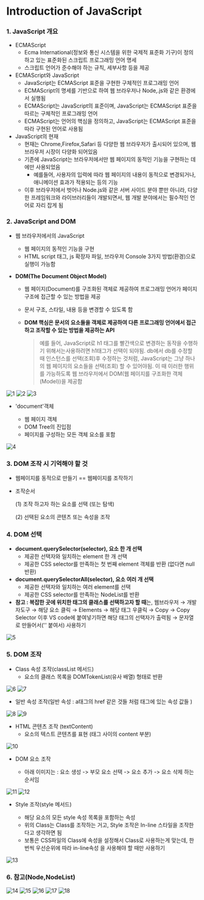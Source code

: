 # Introduction of JavaScript

### 1. JavaScript 개요

- ECMAScript
  - Ecma International(정보와 통신 시스템을 위한 국제적 표준화 기구)이 정의하고 있는 표준화된 스크립트 프로그래밍 언어 명세
  - 스크립트 언어가 준수해야 하는 규칙, 세부사항 등을 제공
- ECMAScript와 JavaScript
  - JavaScript는 ECMAScript 표준을 구현한 구체적인 프로그래밍 언어
  - ECMAScript의 명세를 기반으로 하여 웹 브라우저나 Node,.js와 같은 환경에서 실행됨
  - ECMAScript는 JavaScript의 표준이며, JavaScript는 ECMAScript 표준을 따르는 구체적인 프로그래밍 언어
  - ECMAScript는 언어의 핵심을 정의하고, JavaScript는 ECMAScript 표준을 따라 구현된 언어로 사용됨
- JavaScript의 현재
  - 현재는 Chrome,Firefox,Safari 등 다양한 웹 브라우저가 출시되어 있으며, 웹 브라우저 시장이 다양화 되어있음
  - 기존에 JavaScript는 브라우저에서만 웹 페이지의 동적인 기능을 구현하는 데에만 사용되었음
    - 예를들어, 사용자의 입력에 따라 웹 페이지의 내용이 동적으로 변경되거나, 애니메이션 효과가 적용되는 등의 기능
  - 이후 브라우저에서 벗어나 Node.js와 같은 서버 사이드 분야 뿐만 아니라, 다양한 프레임워크와 라이브러리들이 개발되면서, 웹 개발 분야에서는 필수적인 언어로 자리 잡게 됨


### 2. JavaScript and DOM

- 웹 브라우저에서의 JavaScript

  - 웹 페이지의 동적인 기능을 구현
  - HTML script 태그, js 확장자 파일, 브라우저 Console 3가지 방법(환경)으로 실행이 가능함

- **DOM(The Document Object Model)**

  - 웹 페이지(Document)를 구조화된 객체로 제공하여 프로그래밍 언어가 페이지 구조에 접근할 수 있는 방법을 제공

  - 문서 구조, 스타일, 내용 등을 변경할 수 있도록 함

  - **DOM 핵심은 문서의 요소들을 객체로 제공하여 다른 프로그래밍 언어에서 접근하고 조작할 수 있는 방법을 제공하는 API**

    > 예를 들어, JavaScript로 h1 태그를 빨간색으로 변경하는 동작을 수행하기 위해서는사용하려면 h1태그가 선택이 되야됨. db에서 db를 수정할 때 인스턴스를 선택(조회)후 수정하는 것처럼, JavaScript는 그냥 하나의 웹 페이지의 요소들을 선택(조회) 할 수 있어야됨. 이 때 이러한 행위를 가능하도록 웹 브라우저에서 DOM(웹 페이지를 구조화한 객체(Model))을 제공함

![1](https://github.com/JeongJonggil/TIL/assets/139416006/7c016132-d611-40da-a6af-7b134ff4839c)
![2](https://github.com/JeongJonggil/TIL/assets/139416006/20435093-2866-4110-a689-060c88cc61c5)
![3](https://github.com/JeongJonggil/TIL/assets/139416006/27dfda8f-8200-4b77-9835-734d38503f92)


- 'document'객체

  - 웹 페이지 객체
  - DOM Tree의 진입점
  - 페이지를 구성하는 모든 객체 요소를 포함

![4](https://github.com/JeongJonggil/TIL/assets/139416006/e2e7e2f0-e4d4-4151-8ea7-207efe4ed09c)

### 3. DOM 조작 시 기억해야 할 것

- 웹페이지를 동적으로 만들기 == 웹페이지를 조작하기

- 조작순서

  (1) 조작 하고자 하는 요소를 선택 (또는 탐색)

  (2) 선택된 요소의 콘텐츠 또는 속성을 조작

### 4. DOM 선택

- **document.querySelector(selector), 요소 한 개 선택**
  - 제공한 선택자와 일치하는 element 한 개 선택
  - 제공한 CSS selector를 만족하는 첫 번째 element 객체를 반환 (없다면 null 반환)
- **document.querySelectorAll(selector), 요소 여러 개 선택**
  - 제공한 선택자와 일치하는 여러 element를 선택
  - 제공한 CSS selector를 만족하는 NodeList를 반환
- **참고 : 복잡한 곳에 위치한 태그의 클래스를 선택하고자 할 때**는, 웹브라우저 → 개발자도구 → 해당 요소 클릭 → Elements → 해당 태그 우클릭 → Copy → Copy Selector 이후 VS code에 붙여넣기하면 해당 태그의 선택자가 출력됨 → 문자열로 만들어서('' 붙여서) 사용하기

![5](https://github.com/JeongJonggil/TIL/assets/139416006/1ee217aa-d524-4378-9b8b-542d9c8a61e2)


### 5. DOM 조작

- Class 속성 조작(classList 메서드)
  - 요소의 클래스 목록을 DOMTokenList(유사 배열) 형태로 반환
 
![6](https://github.com/JeongJonggil/TIL/assets/139416006/871a84f5-5450-4797-a3a7-5b901a9fcb33)
![7](https://github.com/JeongJonggil/TIL/assets/139416006/70510ad4-0e67-44b9-930f-64c8729304d3)


- 일반 속성 조작(일반 속성 : a태그의 href 같은 것들 처럼 태그에 있는 속성 값들 )

![8](https://github.com/JeongJonggil/TIL/assets/139416006/2a4a999a-4df5-40de-8540-4b71fe94a26d)
![9](https://github.com/JeongJonggil/TIL/assets/139416006/00b22815-733d-4ecf-99ee-82d5d1af220e)

- HTML 콘텐츠 조작 (textContent)
  - 요소의 텍스트 콘텐츠를 표현 (태그 사이의 content 부분)

![10](https://github.com/JeongJonggil/TIL/assets/139416006/019896e7-ffd8-4b6c-abfb-e2b5aaab0a48)

- DOM 요소 조작

  - 아래 이미지는 : 요소 생성 -> 부모 요소 선택 -> 요소 추가 -> 요소 삭제 하는 순서임
 
![11](https://github.com/JeongJonggil/TIL/assets/139416006/75df5702-00d8-4cfd-b04a-78513bb7f847)
![12](https://github.com/JeongJonggil/TIL/assets/139416006/ca7c2e11-47e4-4fd1-bd1b-146d95968d8d)


- Style 조작(style 메서드)

  - 해당 요소의 모든 style 속성 목록을 포함하는 속성
  - 위의 Class는 Class를 조작하는 거고, Style 조작은 In-line 스타일을 조작한다고 생각하면 됨
  - 보통은 CSS파일의 Class에 속성을 설정해서 Class로 사용하는게 맞는데, 한 번씩 우선순위에 따라 in-line속성 을 사용해야 할 때만 사용하기

![13](https://github.com/JeongJonggil/TIL/assets/139416006/09b7dda7-8961-468d-bd8e-9c0ba9399e40)


### 6. 참고(Node,NodeList)

![14](https://github.com/JeongJonggil/TIL/assets/139416006/8b3e4c68-4c3c-4dec-840f-57a293e55237)
![15](https://github.com/JeongJonggil/TIL/assets/139416006/8a175aae-85a0-4af0-8228-315863052f45)
![16](https://github.com/JeongJonggil/TIL/assets/139416006/39460023-a15f-416f-b6ec-dfb84a77885e)
![17](https://github.com/JeongJonggil/TIL/assets/139416006/e9fcf289-003f-4483-82e4-a807b2efd866)
![18](https://github.com/JeongJonggil/TIL/assets/139416006/d48e19d4-4e42-4375-b6ef-3ce62f8918ac)
